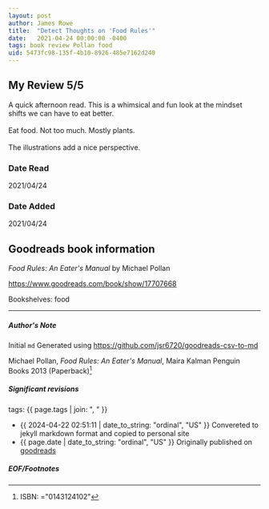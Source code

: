 ```yaml
---
layout: post
author: James Rowe
title:  "Detect Thoughts on 'Food Rules'"
date:   2021-04-24 00:00:00 -0400
tags: book review Pollan food
uid: 5473fc98-135f-4b10-8926-485e7162d240
---
```


<!-- highly dependent on how you personally use jekyll templates, and how you want this to show up -->
<!-- escape any jekyll keys with double brackets -->

## My Review 5/5

A quick afternoon read. This is a whimsical and fun look at the mindset shifts we can have to eat better. <br/><br/>Eat food. Not too much. Mostly plants. <br/><br/>The illustrations add a nice perspective. 

### Date Read
2021/04/24

### Date Added
2021/04/24

## Goodreads book information

*Food Rules: An Eater's Manual* by Michael Pollan

https://www.goodreads.com/book/show/17707668

Bookshelves: food

---

##### Author's Note

Initial `md` Generated using https://github.com/jsr6720/goodreads-csv-to-md

Michael Pollan, *Food Rules: An Eater's Manual*, Maira Kalman Penguin Books 2013 (Paperback)[^1]

##### Significant revisions

tags: {{ page.tags | join: ", " }} <!-- todo move this somewhere -->

- {{ 2024-04-22 02:51:11 | date_to_string: "ordinal", "US" }} Convereted to jekyll markdown format and copied to personal site
- {{ page.date | date_to_string: "ordinal", "US" }} Originally published on [goodreads](https://www.goodreads.com)

##### EOF/Footnotes

[^1]: ISBN: ="0143124102"